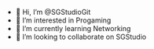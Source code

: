 - 👋 Hi, I’m @SGStudioGit
- 👀 I’m interested in Progaming
- 🌱 I’m currently learning Networking
- 💞️ I’m looking to collaborate on SGStudio
<!-- - 📫 How to reach me ... -->

<!---
SGStudioGit/SGStudioGit is a ✨ special ✨ repository because its `README.md` (this file) appears on your GitHub profile.
You can click the Preview link to take a look at your changes.
--->
